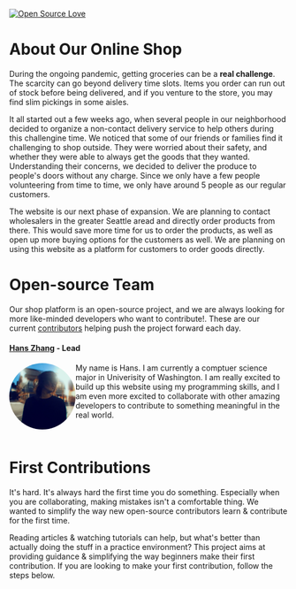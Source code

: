 
[![Open Source Love](https://badges.frapsoft.com/os/v1/open-source.svg?v=103)](https://github.com/ellerbrock/open-source-badges/)



# About Our Online Shop

During the ongoing pandemic, getting groceries can be a **real challenge**. The scarcity can go beyond delivery time slots. Items you order can run out of stock before being delivered, and if you venture to the store, you may find slim pickings in some aisles. 

It all started out a few weeks ago, when several people in our neighborhood decided to organize a non-contact delivery service to help others during this challengine time. We noticed that some of our friends or families find it challenging to shop outside. They were worried about their safety, and whether they were able to always get the goods that they wanted. Understanding their concerns, we decided to deliver the produce to people's doors without any charge. Since we only have a few people volunteering from time to time, we only have around 5 people as our regular customers. 

The website is our next phase of expansion. We are planning to contact wholesalers in the greater Seattle aread and directly order products from there. This would save more time for us to order the products, as well as open up more buying options for the customers as well. We are planning on using this website as a platform for customers to order goods directly. 


# Open-source Team

Our shop platform is an open-source project, and we are always looking for more like-minded developers who want to contribute!. These are our current [contributors](https://github.com/hanszhang00/Seattle-Produce-Delivery-in-Pandemic/graphs/contributors) helping push the project forward each day. 

#### [Hans Zhang](https://github.com/hanszhang00) - Lead

<img align="left" width="120" height="120" style="border-radius:50%" src="./Frontend/src/assets/readmeRes/me-min.JPG">
  <p>My name is Hans. I am currently a comptuer science major in Univerisity of Washington. I am really excited to build up this website using my programming skills, and I am even more excited to collaborate with other amazing developers to contribute to something meaningful in the real world.</p>
<br />


# First Contributions

It's hard. It's always hard the first time you do something. Especially when you are collaborating, making mistakes isn't a comfortable thing. We wanted to simplify the way new open-source contributors learn & contribute for the first time.

Reading articles & watching tutorials can help, but what's better than actually doing the stuff in a practice environment? This project aims at providing guidance & simplifying the way beginners make their first contribution. If you are looking to make your first contribution, follow the steps below.

